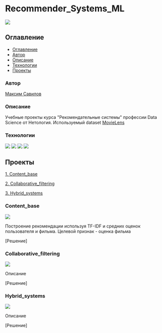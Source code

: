 # Recommender_Systems_ML
![](https://img.shields.io/badge/Project%20status%20-In%20progress-green)

## Оглавление

- [Оглавление](#оглавление)
- [Автор](#авторы)
- [Описание](#описание)
- [Технологии](#технологии)
- [Проекты](#проекты)

### Автор

[Максим Савилов](https://github.com/msavilov/)

### Описание

Учебные проекты курса "Рекомендательные системы" профессии Data Science от Нетология.
Используемый dataset [MovieLens](https://grouplens.org/datasets/movielens/latest/)

### Технологии

![](https://img.shields.io/badge/-Python--3.11-blue)
![](https://img.shields.io/badge/surprise-blue)
![](https://img.shields.io/badge/pandas-blue)
![](https://img.shields.io/badge/numpy-blue)

## Проекты

  [1. Content_base](#content_base)
  
  [2. Collaborative_filtering](#collaborative_filtering)
  
  [3. Hybrid_systems](#hybrid_systems)
  

### Content_base
  ![](https://img.shields.io/badge/Project%20status%20-In%20progress-green)
  
  Построение рекомендации используя TF-IDF и средних оценок пользователя и фильма. Целевой признак - оценка фильма

  [Решение]

### Collaborative_filtering
  ![](https://img.shields.io/badge/Project%20status%20-In%20progress-green)
  
  Описание

  [Решение]

### Hybrid_systems
  ![](https://img.shields.io/badge/Project%20status%20-In%20progress-green)
  
  Описание

  [Решение]
 

